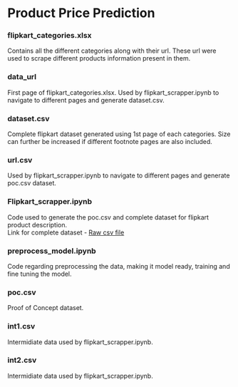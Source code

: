 # Product Price Prediction
### flipkart_categories.xlsx
Contains all the different categories along with their url. These url were used to scrape different products information present in them.
### data_url
First page of flipkart_categories.xlsx. Used by flipkart_scrapper.ipynb to navigate to different pages and generate dataset.csv.
### dataset.csv
Complete flipkart dataset generated using 1st page of each categories. Size can further be increased if different footnote pages are also included.
### url.csv
Used by flipkart_scrapper.ipynb to navigate to different pages and generate poc.csv dataset.
### Flipkart_scrapper.ipynb
Code used to generate the poc.csv and complete dataset for flipkart product description. \
Link for complete dataset - [Raw csv file](https://raw.githubusercontent.com/priyankkhanna/product_price_prediction/main/dataset.csv)
### preprocess_model.ipynb
Code regarding preprocessing the data, making it model ready, training and fine tuning the model.
### poc.csv
Proof of Concept dataset.
### int1.csv
Intermidiate data used by flipkart_scrapper.ipynb.
### int2.csv
Intermidiate data used by flipkart_scrapper.ipynb.


